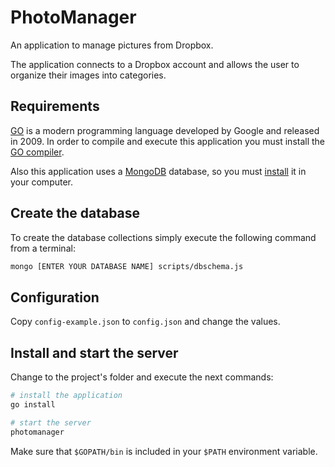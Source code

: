 # PhotoManager

An application to manage pictures from Dropbox.

The application connects to a Dropbox account and allows the user to organize their images into categories.

## Requirements

[GO](https://golang.org/) is a modern programming language developed by Google and released in 2009. In order to compile and execute this application you must install the [GO compiler](https://golang.org/doc/install).

Also this application uses a [MongoDB](https://www.mongodb.com/) database, so you must [install](https://docs.mongodb.com/manual/administration/install-community/) it in your computer.

## Create the database

To create the database collections simply execute the following command from a terminal:
```bash
mongo [ENTER YOUR DATABASE NAME] scripts/dbschema.js
```

## Configuration
Copy `config-example.json` to `config.json` and change the values.

## Install and start the server

Change to the project's folder and execute the next commands:
```bash
# install the application
go install

# start the server
photomanager
```

Make sure that `$GOPATH/bin` is included in your `$PATH` environment variable.
